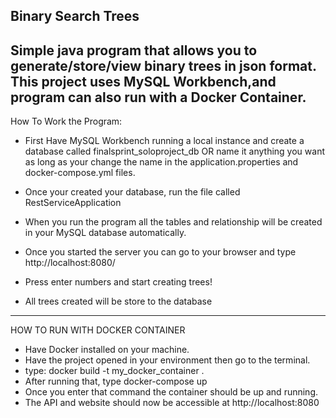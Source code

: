  Binary Search Trees
--------------------------------------------------------------------------------------------------------------------------------
Simple java program that allows you to generate/store/view binary trees in json format. 
This project uses MySQL Workbench,and program can also run with a Docker Container.
--------------------------------------------------------------------------------------------------------------------------------
How To Work the Program:

 - First Have MySQL Workbench running a local instance and create a database called finalsprint_soloproject_db
   OR name it anything you want as long as your change the name in the application.properties and docker-compose.yml files.
   
 - Once your created your database, run the file called RestServiceApplication
 - When you run the program all the tables and relationship will be created in your MySQL database automatically.

 - Once you started the server you can go to your browser and type http://localhost:8080/
 - Press enter numbers and start creating trees!
 - All trees created will be store to the database

--------------------------------------------------------------------------------------------------------------------------------
HOW TO RUN WITH DOCKER CONTAINER

- Have Docker installed on your machine.
- Have the project opened in your environment then go to the terminal.
- type: docker build -t my_docker_container .
- After running that, type docker-compose up
- Once you enter that command the container should be up and running.
- The API and website should now be accessible at http://localhost:8080

